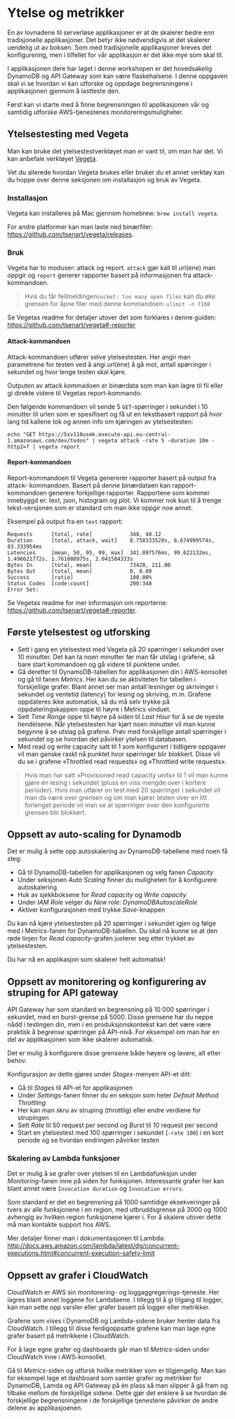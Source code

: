 # Ytelse og metrikker

En av lovnadene til serverløse applikasjoner er at de skalerer bedre enn
tradisjonelle applikasjoner. Det betyr ikke nødvendigvis at det skalerer
uendelig ut av boksen. Som med tradisjonelle applikasjoner kreves det
konfigurering, men i tilfellet for vår applikasjon er det ikke mye som skal til.

I applikasjonen dere har laget i denne workshopen er det hovedsakelig DynamoDB
og API Gateway som kan være flaskehalsene. I denne oppgaven skal vi se hvordan
vi kan utforske og oppdage begrensningene i applikasjonen gjennom å lastteste
den.

Først kan vi starte med å finne begrensningen til applikasjonen vår og samtidig
utforske AWS-tjenestenes monitoreringsmuligheter.



## Ytelsestesting med Vegeta

Man kan bruke det ytelsestestverktøyet man er vant til, om man har det. Vi
kan anbefale verktøyet [Vegeta](https://github.com/tsenart/vegeta).

Vet du allerede hvordan Vegeta brukes eller bruker du et annet verktøy kan du
hoppe over denne seksjonen om installasjon og bruk av Vegeta.

### Installasjon

Vegeta kan installeres på Mac gjennom homebrew: `brew install vegeta`.

For andre platformer kan man laste ned binærfiler:
https://github.com/tsenart/vegeta/releases.

### Bruk

Vegeta har to moduser: attack og report. `attack` gjør kall til
url(ene) man oppgir og `report` generer rapporter basert på informasjonen fra
attack-kommandoen.

>Hvis du får feilmeldingen`socket: too many open files` kan du øke grensen for 
åpne filer med denne kommandoen: `ulimit -n 7168`


Se Vegetas readme for detaljer utover det som forklares i denne guiden:
https://github.com/tsenart/vegeta#-reporter

#### Attack-kommandoen

Attack-kommandoen utfører selve ytelsestesten. Her angir man parametrene for
testen ved å angi url(ene) å gå mot, antall spørringer i sekundet og hvor lenge
testen skal kjøre.

Outputen av attack kommadoen er binærdata som man kan lagre til fil eller
gi direkte videre til Vegetas report-kommando.

Den følgende kommandoen vil sende 5 `GET`-spørringer i sekundet i 10 minutter til
urlen som er spesifisert og få ut en tekstbasert rapport på hvor lang tid
kallene tok og annen info om kjøringen av ytelsestesten:

```
echo "GET https://5xv110usmk.execute-api.eu-central-1.amazonaws.com/dev/todos" | vegeta attack -rate 5 -duration 10m -http2=f | vegeta report
```


#### Report-kommandoen

Report-kommandoen til Vegeta genererer rapporter basert på output fra attack-
kommandoen. Basert på denne binærdataen kan rapport-kommandoen generere
forkjellige rapporter. Rapportene som kommer innebyggd er: text, json, histogram
og plot. Vi kommer nok kun til å trenge tekst-versjonen som er standard om man
ikke oppgir noe annet.

Eksempel på output fra en `text` rapport:
```
Requests      [total, rate]            348, 40.12
Duration      [total, attack, wait]    8.758333528s, 8.674999574s, 83.333954ms
Latencies     [mean, 50, 95, 99, max]  341.097576ms, 99.622132ms, 1.496621772s, 1.761080975s, 2.041584333s
Bytes In      [total, mean]            73428, 211.00
Bytes Out     [total, mean]            0, 0.00
Success       [ratio]                  100.00%
Status Codes  [code:count]             200:348
Error Set:
```

Se Vegetas readme for mer informasjon om reporterne: https://github.com/tsenart/vegeta#-reporter.



## Første ytelsestest og utforsking

- Sett i gang en ytelsestest med Vegeta på 20 spørringer i sekundet over 10
  minutter. Det kan ta noen minutter før man får utslag i grafene, så bare start
  kommandoen og gå videre til punktene under.
- Gå deretter til DynamoDB-tabellen for applikasjonen din i AWS-konsollet og gå
  til fanen _Metrics_. Her kan du se aktiviteten for tabellen i forskjellige
  grafer. Blant annet ser man antall lesninger og skrivinger i sekundet og
  ventetid (latency) for lesing og skriving, m.m. Grafene oppdateres ikke 
  automatisk, så du må selv trykke på oppdateringskappen
  oppe til høyre i Metrics vinduet.
- Sett _Time Range_ oppe til høyre på siden til _Last Hour_ for å se de nyeste
  hendelsene. Når ytelsestesten har kjørt noen minutter vil man kunne begynne å
  se utslag på grafene. Prøv med forskjellige antall spørringer i sekundet og se
  hvordan det påvirker ytelsen til databasen.
- Med read og write capacity satt til 1 som konfigurert i tidligere oppgaver vil
  man ganske raskt nå punktet hvor spørringer blir blokkert. Disse vil du se i
  grafene «Throttled read requests» og «Throttled write requests».

>Hvis man har satt «Provisioned read capacity units» til 1 vil man kunne gjøre
én lesing i sekundet (pluss en viss mengde over i kortere perioder). Hvis man
utfører en test med 20 spørringer i sekundet vil man da være over grensen og om
man kjører testen over en litt forlenget periode vil man se at spørringer over
den konfigurerte grensen blir blokkert.


## Oppsett av auto-scaling for Dynamodb

Det er mulig å sette opp autoskalering av DynamoDB-tabellene med noen få steg:

- Gå til DynamoDB-tabellen for applikasjonen og velg fanen _Capacity_
- Under seksjonen _Auto Scaling_ finner du muligheten for å konfigurere autoskalering
- Huk av sjekkboksene for _Read capacity_ og _Write capacity_
- Under _IAM Role_ velger du _New role: DynamoDBAutoscaleRole_
- Aktiver konfigurasjonen med trykke _Save_-knappen

Du kan nå kjøre ytelsestesten på 20 spørringer i sekundet igjen og følge med i
Metrics-fanen for DynamoDB-tabellen. Du skal nå kunne se at den røde linjen for
_Read capacity_-grafen justerer seg etter trykket av ytelsestesten.
  
Du har nå en applikasjon som skalerer helt automatisk!


## Oppsett av monitorering og konfigurering av struping for API gateway

API Gateway har som standard en begrensning på 10 000 spørringer i sekundet, med en burst-grense
på 5000.
Disse grensene har du neppe nådd i testingen din, men i en produksjonskontekst
kan det være være praktisk å begrense spørringer på API-nivå. For eksempel om
man har en del av applikasjonen som ikke skalerer automatisk. 

Det er mulig å konfigurere disse grensene både høyere og lavere, alt etter
behov.

Konfigurasjon av dette gjøres under _Stages_-menyen API-et ditt:

- Gå til _Stages_ til API-et for applikasjonen
- Under _Settings_-fanen finner du en seksjon som heter _Default Method Throttling_
- Her kan man skru av struping (throttlig) eller endre verdiene for strupingen
- Sett _Rate_ til 50 request per second og _Burst_ til 10 request per second
- Start en ytelsestest med 100 spørringer i sekundet (`-rate 100`) i en kort
  periode og se hvordan endringen påvirker testen


### Skalering av Lambda funksjoner

Det er mulig å se grafer over ytelsen til en Lambdafunksjon under
_Monitoring_-fanen inne på siden for funksjonen.
Interessante grafer her kan blant annet være `Invocation duration` og
`Invocation errors`.

Som standard er det en begrensning på 1000 samtidige eksekveringer på tvers av
alle funksjonene i en region, med utbruddsgrense på 3000 og 1000 avhengig av
hvilken region funksjonene kjører i. For å skalere utover dette må man
kontakte support hos AWS.

Mer detaljer finner man i dokumentasjonen til Lambda:
http://docs.aws.amazon.com/lambda/latest/dg/concurrent-executions.html#concurrent-execution-safety-limit


## Oppsett av grafer i CloudWatch

CloudWatch er AWS sin monitorering- og loggaggregerings-tjeneste. Her lagres
blant annet loggene for Lambdaene. I tillegg til å gi tilgang til logger, kan
man sette opp varsler eller grafer basert på logger eller metrikker.

Grafene som vises i DynamoDB og Lambda-sidene bruker henter data fra CloudWatch.
I tillegg til disse ferdigoppsatte grafene kan man lage egne grafer basert på
metrikkene i CloudWatch.

For å lage egne grafer og dashboards går man til _Metrics_-siden under CloudWatch
inne i AWS-konsollet.

Gå til _Metrics_-siden og utforsk hvilke metrikker som er tilgjengelig. Man kan
for eksempel lage et dashboard som samler grafer og metrikker for DynamoDB,
Lamda og API Gateway på én plass så man slipper å gå fram og tilbake mellom
de forskjellige sidene. Dette gjør det enklere å se hvordan de forskjellige
begrensningene i de forskjellige tjenestene påvirker de andre delene av
applikasjoenen.
